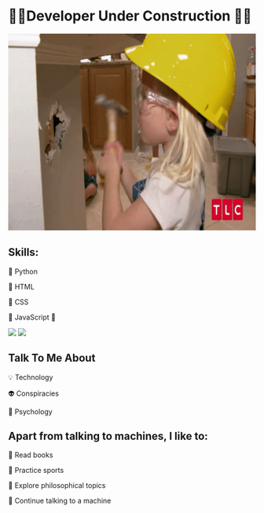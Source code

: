 # 🚧🔧Developer Under Construction 🔨🚧





<img src="https://github.com/MarcDagher/MarcDagher/blob/main/giphy.gif" width="700" height="400"/>


 

## Skills: 

📌 Python

📌 HTML 


📌 CSS


🚧 JavaScript 🚧


<img src="https://github-readme-stats.vercel.app/api/top-langs/?username=MarcDagher" height="245"/>
<img src="https://github-readme-stats.vercel.app/api?username=MarcDagher&?theme=panda_icons=true" height="245"/> 

  
## Talk To Me About


💡 Technology


👽 Conspiracies


🧠 Psychology

## Apart from talking to machines, I like to:


📜 Read books


🏃 Practice sports


🔬 Explore philosophical topics


🚨 Continue talking to a machine
